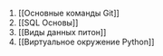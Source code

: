 1. [[Основные команды Git]]
2. [[SQL Основы]]
3. [[Виды данных питон]]
4. [[Виртуальное окружение Python]]